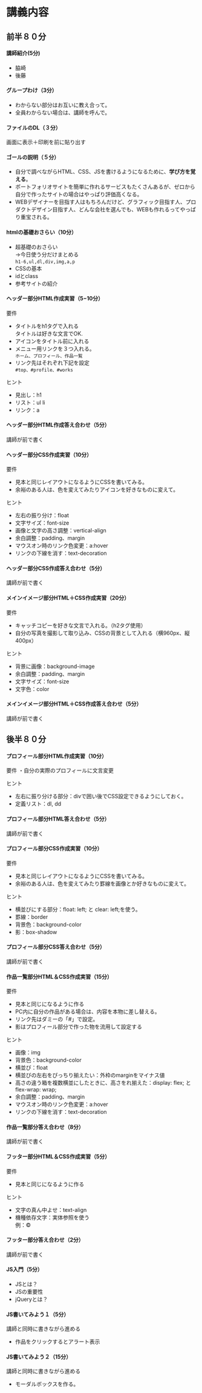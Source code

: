 # 講義内容

## 前半８０分

#### 講師紹介(5分)
* 脇崎
* 後藤

#### グループわけ（3分）
* わからない部分はお互いに教え合って。
* 全員わからない場合は、講師を呼んで。

#### ファイルのDL（３分）
画面に表示＋印刷を前に貼り出す

#### ゴールの説明（５分）
* 自分で調べながらHTML、CSS、JSを書けるようになるために、**学び方を覚える**。
* ポートフォリオサイトを簡単に作れるサービスもたくさんあるが、ゼロから自分で作ったサイトの場合はやっぱり評価高くなる。
* WEBデザイナーを目指す人はもちろんだけど、グラフィック目指す人、プロダクトデザイン目指す人、どんな会社を選んでも、WEBも作れるってやっぱり重宝される。


#### htmlの基礎おさらい（10分）
* 超基礎のおさらい  
→今日使う分だけまとめる  
`h1-6,ul,dl,div,img,a,p`
* CSSの基本
* idとclass
* 参考サイトの紹介

#### ヘッダー部分HTML作成実習（5−10分）
要件
* タイトルをh1タグで入れる  
タイトルは好きな文言でOK.
* アイコンをタイトル前に入れる
* メニュー用リンクを３つ入れる。  
`ホーム、プロフィール、作品一覧`
* リンク先はそれぞれ下記を設定  
`#top、#profile、#works`

ヒント
* 見出し：h1
* リスト：ul li
* リンク：a


#### ヘッダー部分HTML作成答え合わせ（5分）
講師が前で書く

#### ヘッダー部分CSS作成実習（10分）
要件
* 見本と同じレイアウトになるようにCSSを書いてみる。
* 余裕のある人は、色を変えてみたりアイコンを好きなものに変えて。

ヒント
* 左右の振り分け：float
* 文字サイズ：font-size
* 画像と文字の高さ調整：vertical-align
* 余白調整：padding、margin
* マウスオン時のリンク色変更：a:hover
* リンクの下線を消す：text-decoration

#### ヘッダー部分CSS作成答え合わせ（5分）
講師が前で書く


#### メインイメージ部分HTML＋CSS作成実習（20分）
要件
* キャッチコピーを好きな文言で入れる。（h2タグ使用）
* 自分の写真を撮影して取り込み、CSSの背景として入れる（横960px、縦400px）
 
ヒント
* 背景に画像：background-image
* 余白調整：padding、margin
* 文字サイズ：font-size
* 文字色：color

#### メインイメージ部分HTML＋CSS作成答え合わせ（5分）
講師が前で書く


## 後半８０分

#### プロフィール部分HTML作成実習（10分）
要件
・自分の実際のプロフィールに文言変更

ヒント
* 左右に振り分ける部分：divで囲い後でCSS設定できるようにしておく。
* 定義リスト：dl, dd

#### プロフィール部分HTML答え合わせ（5分）
講師が前で書く

#### プロフィール部分CSS作成実習（10分）
要件
* 見本と同じレイアウトになるようにCSSを書いてみる。
* 余裕のある人は、色を変えてみたり罫線を画像とか好きなものに変えて。

ヒント
* 横並びにする部分：float: left; と clear: left;を使う。
* 罫線：border
* 背景色：background-color
* 影：box-shadow

#### プロフィール部分CSS答え合わせ（5分）
講師が前で書く

#### 作品一覧部分HTML＆CSS作成実習（15分）
要件
* 見本と同じになるように作る
* PC内に自分の作品がある場合は、内容を本物に差し替える。
* リンク先はダミーの「#」で設定。
* 影はプロフィール部分で作った物を流用して設定する

ヒント
* 画像：img 
* 背景色：background-color
* 横並び：float
* 横並びの左右をぴっちり揃えたい：外枠のmarginをマイナス値
* 高さの違う箱を複数横並にしたときに、高さをれ揃えた：display: flex; と flex-wrap: wrap;
* 余白調整：padding、margin
* マウスオン時のリンク色変更：a:hover
* リンクの下線を消す：text-decoration

#### 作品一覧部分答え合わせ（8分）
講師が前で書く


#### フッター部分HTML＆CSS作成実習（5分）
要件
* 見本と同じになるように作る

ヒント
* 文字の真ん中よせ：text-align
* 機種依存文字：実体参照を使う  
例：&copy;


#### フッター部分答え合わせ（2分）
講師が前で書く


#### JS入門（5分）
* JSとは？
* JSの重要性
* jQueryとは？

#### JS書いてみよう１（5分）
講師と同時に書きながら進める
* 作品をクリックするとアラート表示

#### JS書いてみよう２（15分）
講師と同時に書きながら進める
* モーダルボックスを作る。

